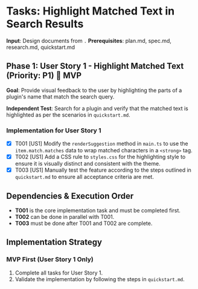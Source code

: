 # Tasks: Highlight Matched Text in Search Results

**Input**: Design documents from `.`
**Prerequisites**: plan.md, spec.md, research.md, quickstart.md

## Phase 1: User Story 1 - Highlight Matched Text (Priority: P1) 🎯 MVP

**Goal**: Provide visual feedback to the user by highlighting the parts of a plugin's name that match the search query.

**Independent Test**: Search for a plugin and verify that the matched text is highlighted as per the scenarios in `quickstart.md`.

### Implementation for User Story 1

- [x] T001 [US1] Modify the `renderSuggestion` method in `main.ts` to use the `item.match.matches` data to wrap matched characters in a `<strong>` tag.
- [x] T002 [US1] Add a CSS rule to `styles.css` for the highlighting style to ensure it is visually distinct and consistent with the theme.
- [x] T003 [US1] Manually test the feature according to the steps outlined in `quickstart.md` to ensure all acceptance criteria are met.

## Dependencies & Execution Order

- **T001** is the core implementation task and must be completed first.
- **T002** can be done in parallel with T001.
- **T003** must be done after T001 and T002 are complete.

## Implementation Strategy

### MVP First (User Story 1 Only)

1.  Complete all tasks for User Story 1.
2.  Validate the implementation by following the steps in `quickstart.md`.
